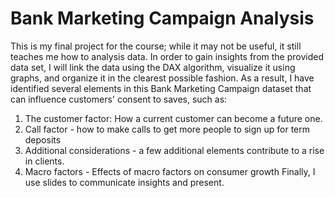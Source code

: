 # Bank Marketing Campaign Analysis
This is my final project for the course; while it may not be useful, it still teaches me how to analysis data. In order to gain insights from the provided data set, I will link the data using the DAX algorithm, visualize it using graphs, and organize it in the clearest possible fashion. As a result, I have identified several elements in this Bank Marketing Campaign dataset that can influence customers' consent to saves, such as:
1. The customer factor: How a current customer can become a future one.
2. Call factor - how to make calls to get more people to sign up for term deposits
3. Additional considerations - a few additional elements contribute to a rise in clients.
4. Macro factors - Effects of macro factors on consumer growth
Finally, I use slides to communicate insights and present.
